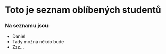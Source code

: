 # Toto je seznam oblíbených studentů

### Na seznamu jsou:

- Daniel
- Tady možná někdo bude
- Zzz...
